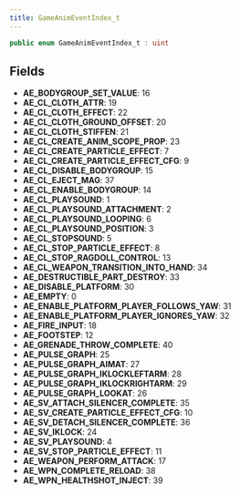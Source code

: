 ```yaml
---
title: GameAnimEventIndex_t
---
```


```csharp
public enum GameAnimEventIndex_t : uint
```

## Fields

- **AE_BODYGROUP_SET_VALUE**: 16
- **AE_CL_CLOTH_ATTR**: 19
- **AE_CL_CLOTH_EFFECT**: 22
- **AE_CL_CLOTH_GROUND_OFFSET**: 20
- **AE_CL_CLOTH_STIFFEN**: 21
- **AE_CL_CREATE_ANIM_SCOPE_PROP**: 23
- **AE_CL_CREATE_PARTICLE_EFFECT**: 7
- **AE_CL_CREATE_PARTICLE_EFFECT_CFG**: 9
- **AE_CL_DISABLE_BODYGROUP**: 15
- **AE_CL_EJECT_MAG**: 37
- **AE_CL_ENABLE_BODYGROUP**: 14
- **AE_CL_PLAYSOUND**: 1
- **AE_CL_PLAYSOUND_ATTACHMENT**: 2
- **AE_CL_PLAYSOUND_LOOPING**: 6
- **AE_CL_PLAYSOUND_POSITION**: 3
- **AE_CL_STOPSOUND**: 5
- **AE_CL_STOP_PARTICLE_EFFECT**: 8
- **AE_CL_STOP_RAGDOLL_CONTROL**: 13
- **AE_CL_WEAPON_TRANSITION_INTO_HAND**: 34
- **AE_DESTRUCTIBLE_PART_DESTROY**: 33
- **AE_DISABLE_PLATFORM**: 30
- **AE_EMPTY**: 0
- **AE_ENABLE_PLATFORM_PLAYER_FOLLOWS_YAW**: 31
- **AE_ENABLE_PLATFORM_PLAYER_IGNORES_YAW**: 32
- **AE_FIRE_INPUT**: 18
- **AE_FOOTSTEP**: 12
- **AE_GRENADE_THROW_COMPLETE**: 40
- **AE_PULSE_GRAPH**: 25
- **AE_PULSE_GRAPH_AIMAT**: 27
- **AE_PULSE_GRAPH_IKLOCKLEFTARM**: 28
- **AE_PULSE_GRAPH_IKLOCKRIGHTARM**: 29
- **AE_PULSE_GRAPH_LOOKAT**: 26
- **AE_SV_ATTACH_SILENCER_COMPLETE**: 35
- **AE_SV_CREATE_PARTICLE_EFFECT_CFG**: 10
- **AE_SV_DETACH_SILENCER_COMPLETE**: 36
- **AE_SV_IKLOCK**: 24
- **AE_SV_PLAYSOUND**: 4
- **AE_SV_STOP_PARTICLE_EFFECT**: 11
- **AE_WEAPON_PERFORM_ATTACK**: 17
- **AE_WPN_COMPLETE_RELOAD**: 38
- **AE_WPN_HEALTHSHOT_INJECT**: 39


